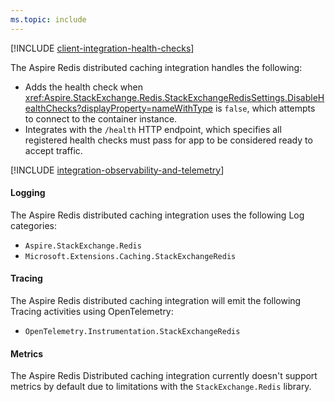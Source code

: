 ```yaml
---
ms.topic: include
---
```


[!INCLUDE [client-integration-health-checks](../../includes/client-integration-health-checks.md)]

The Aspire Redis distributed caching integration handles the following:

- Adds the health check when <xref:Aspire.StackExchange.Redis.StackExchangeRedisSettings.DisableHealthChecks?displayProperty=nameWithType> is `false`, which attempts to connect to the container instance.
- Integrates with the `/health` HTTP endpoint, which specifies all registered health checks must pass for app to be considered ready to accept traffic.

[!INCLUDE [integration-observability-and-telemetry](../../includes/integration-observability-and-telemetry.md)]

#### Logging

The Aspire Redis distributed caching integration uses the following Log categories:

- `Aspire.StackExchange.Redis`
- `Microsoft.Extensions.Caching.StackExchangeRedis`

#### Tracing

The Aspire Redis distributed caching integration will emit the following Tracing activities using OpenTelemetry:

- `OpenTelemetry.Instrumentation.StackExchangeRedis`

#### Metrics

The Aspire Redis Distributed caching integration currently doesn't support metrics by default due to limitations with the `StackExchange.Redis` library.
